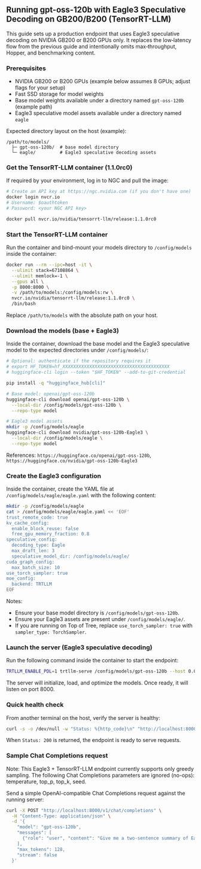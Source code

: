 ## Running gpt-oss-120b with Eagle3 Speculative Decoding on GB200/B200 (TensorRT-LLM)

This guide sets up a production endpoint that uses Eagle3 speculative decoding on NVIDIA GB200 or B200 GPUs only. It replaces the low‑latency flow from the previous guide and intentionally omits max‑throughput, Hopper, and benchmarking content.

### Prerequisites

- NVIDIA GB200 or B200 GPUs (example below assumes 8 GPUs; adjust flags for your setup)
- Fast SSD storage for model weights
- Base model weights available under a directory named `gpt-oss-120b` (example path)
- Eagle3 speculative model assets available under a directory named `eagle`

Expected directory layout on the host (example):

```
/path/to/models/
  ├─ gpt-oss-120b/  # base model directory
  └─ eagle/         # Eagle3 speculative decoding assets
```

### Get the TensorRT-LLM container (1.1.0rc0)

If required by your environment, log in to NGC and pull the image:

```bash
# Create an API key at https://ngc.nvidia.com (if you don't have one)
docker login nvcr.io
# Username: $oauthtoken
# Password: <your NGC API key>

docker pull nvcr.io/nvidia/tensorrt-llm/release:1.1.0rc0
```

### Start the TensorRT-LLM container

Run the container and bind-mount your models directory to `/config/models` inside the container:

```bash
docker run --rm --ipc=host -it \
  --ulimit stack=67108864 \
  --ulimit memlock=-1 \
  --gpus all \
  -p 8000:8000 \
  -v /path/to/models:/config/models:rw \
  nvcr.io/nvidia/tensorrt-llm/release:1.1.0rc0 \
  /bin/bash
```

Replace `/path/to/models` with the absolute path on your host.

### Download the models (base + Eagle3)

Inside the container, download the base model and the Eagle3 speculative model to the expected directories under `/config/models/`:

```bash
# Optional: authenticate if the repository requires it
# export HF_TOKEN=hf_XXXXXXXXXXXXXXXXXXXXXXXXXXXXXXXXXXXXXXXX
# huggingface-cli login --token "$HF_TOKEN" --add-to-git-credential

pip install -q "huggingface_hub[cli]"

# Base model: openai/gpt-oss-120b
huggingface-cli download openai/gpt-oss-120b \
  --local-dir /config/models/gpt-oss-120b \
  --repo-type model

# Eagle3 model assets
mkdir -p /config/models/eagle
huggingface-cli download nvidia/gpt-oss-120b-Eagle3 \
  --local-dir /config/models/eagle \
  --repo-type model
```

References: `https://huggingface.co/openai/gpt-oss-120b`, `https://huggingface.co/nvidia/gpt-oss-120b-Eagle3`

### Create the Eagle3 configuration

Inside the container, create the YAML file at `/config/models/eagle/eagle.yaml` with the following content:

```bash
mkdir -p /config/models/eagle
cat > /config/models/eagle/eagle.yaml << 'EOF'
trust_remote_code: true
kv_cache_config:
  enable_block_reuse: false
  free_gpu_memory_fraction: 0.8
speculative_config:
  decoding_type: Eagle
  max_draft_len: 3
  speculative_model_dir: /config/models/eagle/
cuda_graph_config:
  max_batch_size: 10
use_torch_sampler: true
moe_config:
  backend: TRTLLM
EOF
```

Notes:
- Ensure your base model directory is `/config/models/gpt-oss-120b`.
- Ensure your Eagle3 assets are present under `/config/models/eagle/`.
- If you are running on Top of Tree, replace `use_torch_sampler: true` with `sampler_type: TorchSampler`.

### Launch the server (Eagle3 speculative decoding)

Run the following command inside the container to start the endpoint:

```bash
TRTLLM_ENABLE_PDL=1 trtllm-serve /config/models/gpt-oss-120b --host 0.0.0.0 --port 8000 --backend pytorch --max_batch_size 10  --tp_size 8 --ep_size 4 --trust_remote_code --extra_llm_api_options /config/models/eagle/eagle.yaml --max_num_tokens 131072 --max_seq_len 131072
```

The server will initialize, load, and optimize the models. Once ready, it will listen on port 8000.

### Quick health check

From another terminal on the host, verify the server is healthy:

```bash
curl -s -o /dev/null -w "Status: %{http_code}\n" "http://localhost:8000/health"
```

When `Status: 200` is returned, the endpoint is ready to serve requests.

### Sample Chat Completions request

Note: This Eagle3 + TensorRT-LLM endpoint currently supports only greedy sampling. The following Chat Completions parameters are ignored (no-ops): temperature, top_p, top_k, seed.

Send a simple OpenAI-compatible Chat Completions request against the running server:

```bash
curl -X POST "http://localhost:8000/v1/chat/completions" \
  -H "Content-Type: application/json" \
  -d '{
    "model": "gpt-oss-120b",
    "messages": [
      {"role": "user", "content": "Give me a two-sentence summary of Eagle3 speculative decoding."}
    ],
    "max_tokens": 128,
    "stream": false
  }'
```
